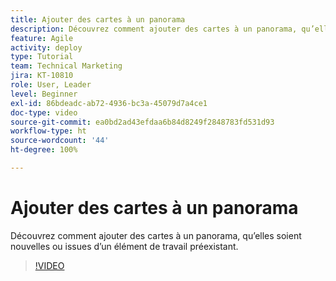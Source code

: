 ```yaml
---
title: Ajouter des cartes à un panorama
description: Découvrez comment ajouter des cartes à un panorama, qu’elles soient nouvelles ou issues d’un élément de travail préexistant.
feature: Agile
activity: deploy
type: Tutorial
team: Technical Marketing
jira: KT-10810
role: User, Leader
level: Beginner
exl-id: 86bdeadc-ab72-4936-bc3a-45079d7a4ce1
doc-type: video
source-git-commit: ea0bd2ad43efdaa6b84d8249f2848783fd531d93
workflow-type: ht
source-wordcount: '44'
ht-degree: 100%

---
```


# Ajouter des cartes à un panorama

Découvrez comment ajouter des cartes à un panorama, qu’elles soient nouvelles ou issues d’un élément de travail préexistant.

>[!VIDEO](https://video.tv.adobe.com/v/346617/?quality=12&learn=on)
